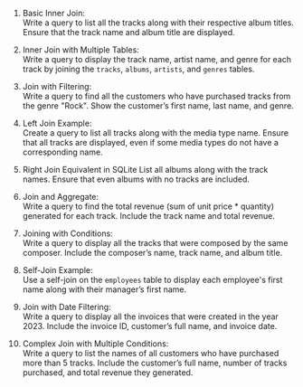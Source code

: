 1. Basic Inner Join:  
   Write a query to list all the tracks along with their respective album titles. Ensure that the track name and album title are displayed.

2. Inner Join with Multiple Tables:  
   Write a query to display the track name, artist name, and genre for each track by joining the `tracks`, `albums`, `artists`, and `genres` tables.

3. Join with Filtering:  
   Write a query to find all the customers who have purchased tracks from the genre "Rock". Show the customer’s first name, last name, and genre.

4. Left Join Example:  
   Create a query to list all tracks along with the media type name. Ensure that all tracks are displayed, even if some media types do not have a corresponding name.

5. Right Join Equivalent in SQLite
   List all albums along with the track names. Ensure that even albums with no tracks are included.

6. Join and Aggregate:  
   Write a query to find the total revenue (sum of unit price * quantity) generated for each track. Include the track name and total revenue.

7. Joining with Conditions:  
   Write a query to display all the tracks that were composed by the same composer. Include the composer’s name, track name, and album title.

8. Self-Join Example:  
   Use a self-join on the `employees` table to display each employee's first name along with their manager’s first name.

9. Join with Date Filtering:  
   Write a query to display all the invoices that were created in the year 2023. Include the invoice ID, customer’s full name, and invoice date.

10. Complex Join with Multiple Conditions:  
   Write a query to list the names of all customers who have purchased more than 5 tracks. Include the customer’s full name, number of tracks purchased, and total revenue they generated.
